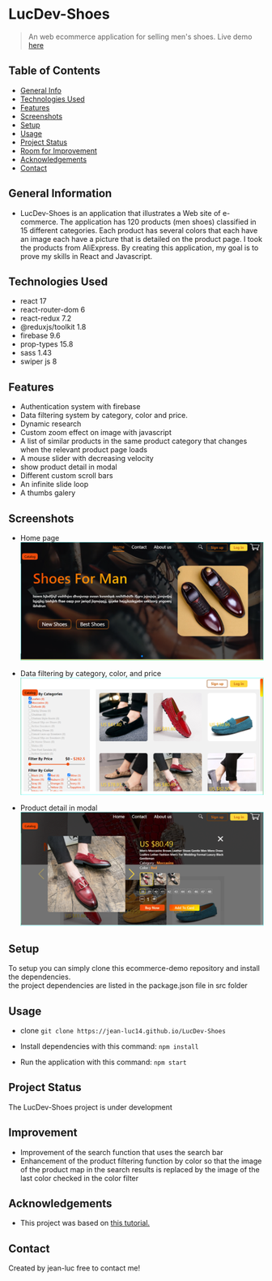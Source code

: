 # LucDev-Shoes 
>An web ecommerce application for selling men's shoes.
>Live demo [here](https://momo-app-99600.web.app)

## Table of Contents 
* [General Info](#general-information)
* [Technologies Used](#technologies-used)
* [Features](#features)
* [Screenshots](#screenshots)
* [Setup](#setup)
* [Usage](#usage)
* [Project Status](#project-status)
* [Room for Improvement](#room-for-improvement)
* [Acknowledgements](#acknowledgements)
* [Contact](#contact)
<!-- * [License](#license) -->

## General Information 
* LucDev-Shoes is an application that illustrates a Web site 
  of e-commerce. The application has 120 products (men shoes)
  classified in 15 different categories. Each product has several colors that each have an image 
  each have a picture that is detailed on the product page. 
  I took the products from AliExpress. By creating this application,
  my goal is to prove my skills in React and Javascript. 

## Technologies Used
* react 17 
* react-router-dom 6 
* react-redux 7.2
* @reduxjs/toolkit  1.8
* firebase 9.6
* prop-types 15.8
* sass 1.43
* swiper js 8

## Features 

* Authentication system with firebase
* Data filtering system by category, color and price. 
* Dynamic research
* Custom zoom effect on image with javascript
* A list of similar products in the same product category that changes when the relevant product page loads
* A mouse slider with decreasing velocity
* show product detail in modal
* Different custom scroll bars
* An infinite slide loop 
* A thumbs galery

## Screenshots 
* Home page 
![HeaderHomePage LucDev-Shoes](./img/HeaderHomePage-LucDev-Shoes.PNG)

* Data filtering by category, color, and price
![DataFiltering LucDev-Shoes](./img/DataFiltering-LucDev-Shoes.PNG)
  
* Product detail in modal
![ModalProductDetail LucDev-Shoes](./img/ModalProductDetail-LucDev-Shoes.PNG)

## Setup 
To setup you can simply clone this ecommerce-demo repository and
install the dependencies.  
the project dependencies are listed in the package.json file in src folder

## Usage 
* clone
`git clone https://jean-luc14.github.io/LucDev-Shoes`

* Install dependencies with this command:
`npm install`

* Run the application with this command:
`npm start`

<!-- informations d'identification pour accéder au panneau d'administration
 (e-mail : admin@admin.com, mot de passe : password) -->

## Project Status 
The LucDev-Shoes project is under development

## Improvement 
* Improvement of the search function that uses the search bar
* Enhancement of the product filtering function by color so that the image
  of the product map in the search results is replaced by the 
  image of the last color checked in the color filter

## Acknowledgements 
* This project was based on [this tutorial.](https://youtu.be/fUdrXQ72670)

## Contact  
Created by jean-luc free to contact me! 
  